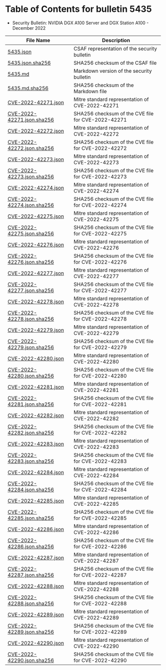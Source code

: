 # Table of Contents for bulletin 5435

 - Security Bulletin: NVIDIA DGX A100 Server and DGX Station A100 - December 2022

| File Name | Description |
|-----------|-------------|
| [5435.json](5435.json) | CSAF representation of the security bulletin |
| [5435.json.sha256](5435.json.sha256) | SHA256 checksum of the CSAF file |
| [5435.md](5435.md) | Markdown version of the security bulletin |
| [5435.md.sha256](5435.md.sha256) | SHA256 checksum of the Markdown file |
| [CVE-2022-42271.json](CVE-2022-42271.json) | Mitre standard representation of CVE-2022-42271 |
| [CVE-2022-42271.json.sha256](CVE-2022-42271.json.sha256) | SHA256 checksum of the CVE file for CVE-2022-42271 |
| [CVE-2022-42272.json](CVE-2022-42272.json) | Mitre standard representation of CVE-2022-42272 |
| [CVE-2022-42272.json.sha256](CVE-2022-42272.json.sha256) | SHA256 checksum of the CVE file for CVE-2022-42272 |
| [CVE-2022-42273.json](CVE-2022-42273.json) | Mitre standard representation of CVE-2022-42273 |
| [CVE-2022-42273.json.sha256](CVE-2022-42273.json.sha256) | SHA256 checksum of the CVE file for CVE-2022-42273 |
| [CVE-2022-42274.json](CVE-2022-42274.json) | Mitre standard representation of CVE-2022-42274 |
| [CVE-2022-42274.json.sha256](CVE-2022-42274.json.sha256) | SHA256 checksum of the CVE file for CVE-2022-42274 |
| [CVE-2022-42275.json](CVE-2022-42275.json) | Mitre standard representation of CVE-2022-42275 |
| [CVE-2022-42275.json.sha256](CVE-2022-42275.json.sha256) | SHA256 checksum of the CVE file for CVE-2022-42275 |
| [CVE-2022-42276.json](CVE-2022-42276.json) | Mitre standard representation of CVE-2022-42276 |
| [CVE-2022-42276.json.sha256](CVE-2022-42276.json.sha256) | SHA256 checksum of the CVE file for CVE-2022-42276 |
| [CVE-2022-42277.json](CVE-2022-42277.json) | Mitre standard representation of CVE-2022-42277 |
| [CVE-2022-42277.json.sha256](CVE-2022-42277.json.sha256) | SHA256 checksum of the CVE file for CVE-2022-42277 |
| [CVE-2022-42278.json](CVE-2022-42278.json) | Mitre standard representation of CVE-2022-42278 |
| [CVE-2022-42278.json.sha256](CVE-2022-42278.json.sha256) | SHA256 checksum of the CVE file for CVE-2022-42278 |
| [CVE-2022-42279.json](CVE-2022-42279.json) | Mitre standard representation of CVE-2022-42279 |
| [CVE-2022-42279.json.sha256](CVE-2022-42279.json.sha256) | SHA256 checksum of the CVE file for CVE-2022-42279 |
| [CVE-2022-42280.json](CVE-2022-42280.json) | Mitre standard representation of CVE-2022-42280 |
| [CVE-2022-42280.json.sha256](CVE-2022-42280.json.sha256) | SHA256 checksum of the CVE file for CVE-2022-42280 |
| [CVE-2022-42281.json](CVE-2022-42281.json) | Mitre standard representation of CVE-2022-42281 |
| [CVE-2022-42281.json.sha256](CVE-2022-42281.json.sha256) | SHA256 checksum of the CVE file for CVE-2022-42281 |
| [CVE-2022-42282.json](CVE-2022-42282.json) | Mitre standard representation of CVE-2022-42282 |
| [CVE-2022-42282.json.sha256](CVE-2022-42282.json.sha256) | SHA256 checksum of the CVE file for CVE-2022-42282 |
| [CVE-2022-42283.json](CVE-2022-42283.json) | Mitre standard representation of CVE-2022-42283 |
| [CVE-2022-42283.json.sha256](CVE-2022-42283.json.sha256) | SHA256 checksum of the CVE file for CVE-2022-42283 |
| [CVE-2022-42284.json](CVE-2022-42284.json) | Mitre standard representation of CVE-2022-42284 |
| [CVE-2022-42284.json.sha256](CVE-2022-42284.json.sha256) | SHA256 checksum of the CVE file for CVE-2022-42284 |
| [CVE-2022-42285.json](CVE-2022-42285.json) | Mitre standard representation of CVE-2022-42285 |
| [CVE-2022-42285.json.sha256](CVE-2022-42285.json.sha256) | SHA256 checksum of the CVE file for CVE-2022-42285 |
| [CVE-2022-42286.json](CVE-2022-42286.json) | Mitre standard representation of CVE-2022-42286 |
| [CVE-2022-42286.json.sha256](CVE-2022-42286.json.sha256) | SHA256 checksum of the CVE file for CVE-2022-42286 |
| [CVE-2022-42287.json](CVE-2022-42287.json) | Mitre standard representation of CVE-2022-42287 |
| [CVE-2022-42287.json.sha256](CVE-2022-42287.json.sha256) | SHA256 checksum of the CVE file for CVE-2022-42287 |
| [CVE-2022-42288.json](CVE-2022-42288.json) | Mitre standard representation of CVE-2022-42288 |
| [CVE-2022-42288.json.sha256](CVE-2022-42288.json.sha256) | SHA256 checksum of the CVE file for CVE-2022-42288 |
| [CVE-2022-42289.json](CVE-2022-42289.json) | Mitre standard representation of CVE-2022-42289 |
| [CVE-2022-42289.json.sha256](CVE-2022-42289.json.sha256) | SHA256 checksum of the CVE file for CVE-2022-42289 |
| [CVE-2022-42290.json](CVE-2022-42290.json) | Mitre standard representation of CVE-2022-42290 |
| [CVE-2022-42290.json.sha256](CVE-2022-42290.json.sha256) | SHA256 checksum of the CVE file for CVE-2022-42290 |
